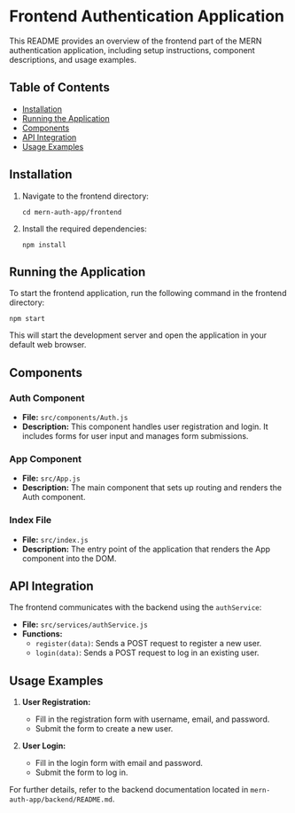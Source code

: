 # Frontend Authentication Application

This README provides an overview of the frontend part of the MERN authentication application, including setup instructions, component descriptions, and usage examples.

## Table of Contents

- [Installation](#installation)
- [Running the Application](#running-the-application)
- [Components](#components)
- [API Integration](#api-integration)
- [Usage Examples](#usage-examples)

## Installation

1. Navigate to the frontend directory:
   ```
   cd mern-auth-app/frontend
   ```

2. Install the required dependencies:
   ```
   npm install
   ```

## Running the Application

To start the frontend application, run the following command in the frontend directory:
```
npm start
```
This will start the development server and open the application in your default web browser.

## Components

### Auth Component

- **File:** `src/components/Auth.js`
- **Description:** This component handles user registration and login. It includes forms for user input and manages form submissions.

### App Component

- **File:** `src/App.js`
- **Description:** The main component that sets up routing and renders the Auth component.

### Index File

- **File:** `src/index.js`
- **Description:** The entry point of the application that renders the App component into the DOM.

## API Integration

The frontend communicates with the backend using the `authService`:

- **File:** `src/services/authService.js`
- **Functions:**
  - `register(data)`: Sends a POST request to register a new user.
  - `login(data)`: Sends a POST request to log in an existing user.

## Usage Examples

1. **User Registration:**
   - Fill in the registration form with username, email, and password.
   - Submit the form to create a new user.

2. **User Login:**
   - Fill in the login form with email and password.
   - Submit the form to log in.

For further details, refer to the backend documentation located in `mern-auth-app/backend/README.md`.
